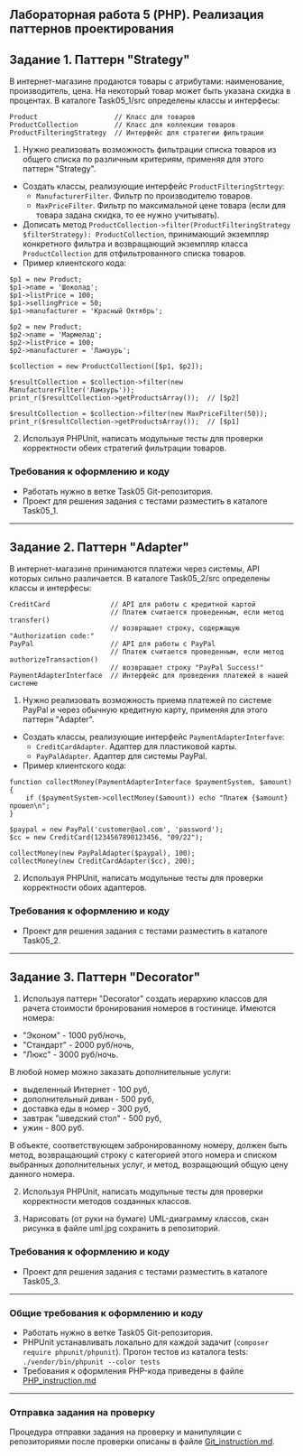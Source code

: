 ##                             Лабораторная работа 5 (PHP). Реализация паттернов проектирования
## Задание 1. Паттерн "Strategy"
В интернет-магазине продаются товары с атрибутами: наименование, производитель, цена. На некоторый товар может быть указана скидка в процентах. 
В каталоге Task05_1/src определены классы и интерфесы:
```
Product                   // Класс для товаров
ProductCollection         // Класс для коллекции товаров
ProductFilteringStrategy  // Интерфейс для стратегии фильтрации
```
1. Нужно реализовать возможность фильтрации списка товаров из общего списка по различным критериям, применяя для этого паттерн "Strategy".
* Создать классы, реализующие интерфейс `ProductFilteringStrtegy`:
    * `ManufacturerFilter`. Фильтр по производителю товаров.
    * `MaxPriceFilter`. Фильтр по максимальной цене товара (если для товара задана скидка, то ее нужно учитывать).
* Дописать метод `ProductCollection->filter(ProductFilteringStrategy $filterStrategy): ProductCollection`, принимающий экземпляр конкретного фильтра и возвращающий экземпляр класса `ProductCollection` для отфильтрованного списка товаров.
* Пример клиентского кода:
```
$p1 = new Product;
$p1->name = 'Шоколад';
$p1->listPrice = 100;
$p1->sellingPrice = 50;
$p1->manufacturer = 'Красный Октябрь';

$p2 = new Product;
$p2->name = 'Мармелад';
$p2->listPrice = 100;
$p2->manufacturer = 'Ламзурь';

$collection = new ProductCollection([$p1, $p2]);

$resultCollection = $collection->filter(new ManufacturerFilter('Ламзурь'));
print_r($resultCollection->getProductsArray());  // [$p2]

$resultCollection = $collection->filter(new MaxPriceFilter(50));
print_r($resultCollection->getProductsArray());  // [$p1]
```
2. Используя PHPUnit, написать модульные тесты для проверки корректности обеих стратегий фильтрации товаров.

### Требования к оформлению и коду
* Работать нужно в ветке Task05 Git-репозитория.
* Проект для решения задания с тестами разместить в каталоге Task05_1.

- - -

## Задание 2. Паттерн "Adapter"
В интернет-магазине принимаются платежи через системы, API которых сильно различается.
В каталоге Task05_2/src определены классы и интерфесы:
```
CreditCard               // API для работы с кредитной картой
                         // Платеж считается проведенным, если метод transfer() 
                         // возвращает строку, содержащую "Authorization code:"
PayPal                   // API для работы с PayPal
                         // Платеж считается проведенным, если метод authorizeTransaction()
                         // возвращает строку "PayPal Success!"
PaymentAdapterInterface  // Интерфейс для проведения платежей в нашей системе
```
1. Нужно реализовать возможность приема платежей по системе PayPal и через обычную кредитную карту, применяя для этого паттерн "Adapter".
* Создать классы, реализующие интерфейс `PaymentAdapterInterfave`:
    * `CreditCardAdapter`. Адаптер для пластиковой карты.
    * `PayPalAdapter`. Адаптер для системы PayPal.
* Пример клиентского кода:
```
function collectMoney(PaymentAdapterInterface $paymentSystem, $amount)
{
    if ($paymentSystem->collectMoney($amount)) echo "Платеж {$amount} прошел\n";
}

$paypal = new PayPal('customer@aol.com', 'password');
$cc = new CreditCard(1234567890123456, "09/22");

collectMoney(new PayPalAdapter($paypal), 100);
collectMoney(new CreditCardAdapter($cc), 200);
```
2. Используя PHPUnit, написать модульные тесты для проверки корректности обоих адаптеров.

### Требования к оформлению и коду
* Проект для решения задания с тестами разместить в каталоге Task05_2.

- - -
## Задание 3. Паттерн "Decorator"
1. Используя паттерн "Decorator" создать иерархию классов для рачета стоимости бронирования номеров в гостинице. Имеются номера:
* "Эконом" - 1000 руб/ночь,
* "Стандарт" - 2000 руб/ночь,
* "Люкс" - 3000 руб/ночь.

В любой номер можно заказать дополнительные услуги:
* выделенный Интернет - 100 руб, 
* дополнительный диван - 500 руб, 
* доставка еды в номер - 300 руб, 
* завтрак "шведский стол" - 500 руб, 
* ужин - 800 руб.

В объекте, соответствующем забронированному номеру, должен быть метод, возвращающий строку с категорией этого номера и списком выбранных дополнительных услуг, и метод, возращающий общую цену данного номера.

2. Используя PHPUnit, написать модульные тесты для проверки корректности методов созданных классов.

3. Нарисовать (от руки на бумаге) UML-диаграмму классов, скан рисунка в файле uml.jpg сохранить в репозиторий.

### Требования к оформлению и коду
* Проект для решения задания с тестами разместить в каталоге Task05_3.

- - -

### Общие требования к оформлению и коду
* Работать нужно в ветке Task05 Git-репозитория.
* PHPUnit устанавливать локально для каждой задачит (`composer require phpunit/phpunit`). Прогон тестов из каталога tests: `./vendor/bin/phpunit --color tests`
* Требования к оформления PHP-кода приведены в файле [PHP_instruction.md](PHP_instruction.md)

- - -

### Отправка задания на проверку
Процедура отправки задания на проверку и манипуляции с репозиториями после проверки описаны в файле [Git_instruction.md](Git_instruction.md).
